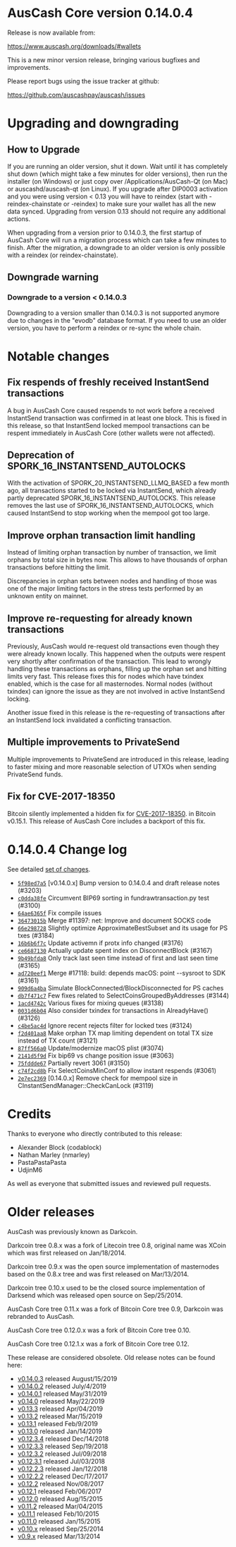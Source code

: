 AusCash Core version 0.14.0.4
==========================

Release is now available from:

  <https://www.auscash.org/downloads/#wallets>

This is a new minor version release, bringing various bugfixes and improvements.

Please report bugs using the issue tracker at github:

  <https://github.com/auscashpay/auscash/issues>


Upgrading and downgrading
=========================

How to Upgrade
--------------

If you are running an older version, shut it down. Wait until it has completely
shut down (which might take a few minutes for older versions), then run the
installer (on Windows) or just copy over /Applications/AusCash-Qt (on Mac) or
auscashd/auscash-qt (on Linux). If you upgrade after DIP0003 activation and you were
using version < 0.13 you will have to reindex (start with -reindex-chainstate
or -reindex) to make sure your wallet has all the new data synced. Upgrading from
version 0.13 should not require any additional actions.

When upgrading from a version prior to 0.14.0.3, the
first startup of AusCash Core will run a migration process which can take a few minutes
to finish. After the migration, a downgrade to an older version is only possible with
a reindex (or reindex-chainstate).

Downgrade warning
-----------------

### Downgrade to a version < 0.14.0.3

Downgrading to a version smaller than 0.14.0.3 is not supported anymore due to changes
in the "evodb" database format. If you need to use an older version, you have to perform
a reindex or re-sync the whole chain.

Notable changes
===============

Fix respends of freshly received InstantSend transactions
---------------------------------------------------------

A bug in AusCash Core caused respends to not work before a received InstantSend transaction was confirmed in at least
one block. This is fixed in this release, so that InstantSend locked mempool transactions can be
respent immediately in AusCash Core (other wallets were not affected).

Deprecation of SPORK_16_INSTANTSEND_AUTOLOCKS
---------------------------------------------

With the activation of SPORK_20_INSTANTSEND_LLMQ_BASED a few month ago, all transactions started to be locked via
InstantSend, which already partly deprecated SPORK_16_INSTANTSEND_AUTOLOCKS. This release removes the last use
of SPORK_16_INSTANTSEND_AUTOLOCKS, which caused InstantSend to stop working when the mempool got too large.

Improve orphan transaction limit handling
-----------------------------------------

Instead of limiting orphan transaction by number of transaction, we limit orphans by total size in bytes
now. This allows to have thousands of orphan transactions before hitting the limit.

Discrepancies in orphan sets between nodes and handling of those was one of the major limiting factors in
the stress tests performed by an unknown entity on mainnet.

Improve re-requesting for already known transactions
----------------------------------------------------

Previously, AusCash would re-request old transactions even though they were already known locally. This
happened when the outputs were respent very shortly after confirmation of the transaction. This lead to
wrongly handling these transactions as orphans, filling up the orphan set and hitting limits very fast.
This release fixes this for nodes which have txindex enabled, which is the case for all masternodes. Normal
nodes (without txindex) can ignore the issue as they are not involved in active InstantSend locking.

Another issue fixed in this release is the re-requesting of transactions after an InstantSend lock invalidated
a conflicting transaction.

Multiple improvements to PrivateSend
------------------------------------

Multiple improvements to PrivateSend are introduced in this release, leading to faster mixing and more
reasonable selection of UTXOs when sending PrivateSend funds.

Fix for CVE-2017-18350
----------------------

Bitcoin silently implemented a hidden fix for [CVE-2017-18350](https://lists.linuxfoundation.org/pipermail/bitcoin-dev/2019-November/017453.html).
in Bitcoin v0.15.1. This release of AusCash Core includes a backport of this fix.


0.14.0.4 Change log
===================

See detailed [set of changes](https://github.com/auscashpay/auscash/compare/v0.14.0.3...auscashpay:v0.14.0.4).

- [`5f98ed7a5`](https://github.com/auscashpay/auscash/commit/5f98ed7a5) [v0.14.0.x] Bump version to 0.14.0.4 and draft release notes (#3203)
- [`c0dda38fe`](https://github.com/auscashpay/auscash/commit/c0dda38fe) Circumvent BIP69 sorting in fundrawtransaction.py test (#3100)
- [`64ae6365f`](https://github.com/auscashpay/auscash/commit/64ae6365f) Fix compile issues
- [`36473015b`](https://github.com/auscashpay/auscash/commit/36473015b) Merge #11397: net: Improve and document SOCKS code
- [`66e298728`](https://github.com/auscashpay/auscash/commit/66e298728) Slightly optimize ApproximateBestSubset and its usage for PS txes (#3184)
- [`16b6b6f7c`](https://github.com/auscashpay/auscash/commit/16b6b6f7c) Update activemn if protx info changed (#3176)
- [`ce6687130`](https://github.com/auscashpay/auscash/commit/ce6687130) Actually update spent index on DisconnectBlock (#3167)
- [`9b49bfda8`](https://github.com/auscashpay/auscash/commit/9b49bfda8) Only track last seen time instead of first and last seen time (#3165)
- [`ad720eef1`](https://github.com/auscashpay/auscash/commit/ad720eef1) Merge #17118: build: depends macOS: point --sysroot to SDK (#3161)
- [`909d6a4ba`](https://github.com/auscashpay/auscash/commit/909d6a4ba) Simulate BlockConnected/BlockDisconnected for PS caches
- [`db7f471c7`](https://github.com/auscashpay/auscash/commit/db7f471c7) Few fixes related to SelectCoinsGroupedByAddresses (#3144)
- [`1acd4742c`](https://github.com/auscashpay/auscash/commit/1acd4742c) Various fixes for mixing queues (#3138)
- [`0031d6b04`](https://github.com/auscashpay/auscash/commit/0031d6b04) Also consider txindex for transactions in AlreadyHave() (#3126)
- [`c4be5ac4d`](https://github.com/auscashpay/auscash/commit/c4be5ac4d) Ignore recent rejects filter for locked txes (#3124)
- [`f2d401aa8`](https://github.com/auscashpay/auscash/commit/f2d401aa8) Make orphan TX map limiting dependent on total TX size instead of TX count (#3121)
- [`87ff566a0`](https://github.com/auscashpay/auscash/commit/87ff566a0) Update/modernize macOS plist (#3074)
- [`2141d5f9d`](https://github.com/auscashpay/auscash/commit/2141d5f9d) Fix bip69 vs change position issue (#3063)
- [`75fddde67`](https://github.com/auscashpay/auscash/commit/75fddde67) Partially revert 3061 (#3150)
- [`c74f2cd8b`](https://github.com/auscashpay/auscash/commit/c74f2cd8b) Fix SelectCoinsMinConf to allow instant respends (#3061)
- [`2e7ec2369`](https://github.com/auscashpay/auscash/commit/2e7ec2369) [0.14.0.x] Remove check for mempool size in CInstantSendManager::CheckCanLock (#3119)

Credits
=======

Thanks to everyone who directly contributed to this release:

- Alexander Block (codablock)
- Nathan Marley (nmarley)
- PastaPastaPasta
- UdjinM6

As well as everyone that submitted issues and reviewed pull requests.

Older releases
==============

AusCash was previously known as Darkcoin.

Darkcoin tree 0.8.x was a fork of Litecoin tree 0.8, original name was XCoin
which was first released on Jan/18/2014.

Darkcoin tree 0.9.x was the open source implementation of masternodes based on
the 0.8.x tree and was first released on Mar/13/2014.

Darkcoin tree 0.10.x used to be the closed source implementation of Darksend
which was released open source on Sep/25/2014.

AusCash Core tree 0.11.x was a fork of Bitcoin Core tree 0.9,
Darkcoin was rebranded to AusCash.

AusCash Core tree 0.12.0.x was a fork of Bitcoin Core tree 0.10.

AusCash Core tree 0.12.1.x was a fork of Bitcoin Core tree 0.12.

These release are considered obsolete. Old release notes can be found here:

- [v0.14.0.3](https://github.com/auscashpay/auscash/blob/master/doc/release-notes/auscash/release-notes-0.14.0.3.md) released August/15/2019
- [v0.14.0.2](https://github.com/auscashpay/auscash/blob/master/doc/release-notes/auscash/release-notes-0.14.0.2.md) released July/4/2019
- [v0.14.0.1](https://github.com/auscashpay/auscash/blob/master/doc/release-notes/auscash/release-notes-0.14.0.1.md) released May/31/2019
- [v0.14.0](https://github.com/auscashpay/auscash/blob/master/doc/release-notes/auscash/release-notes-0.14.0.md) released May/22/2019
- [v0.13.3](https://github.com/auscashpay/auscash/blob/master/doc/release-notes/auscash/release-notes-0.13.3.md) released Apr/04/2019
- [v0.13.2](https://github.com/auscashpay/auscash/blob/master/doc/release-notes/auscash/release-notes-0.13.2.md) released Mar/15/2019
- [v0.13.1](https://github.com/auscashpay/auscash/blob/master/doc/release-notes/auscash/release-notes-0.13.1.md) released Feb/9/2019
- [v0.13.0](https://github.com/auscashpay/auscash/blob/master/doc/release-notes/auscash/release-notes-0.13.0.md) released Jan/14/2019
- [v0.12.3.4](https://github.com/auscashpay/auscash/blob/master/doc/release-notes/auscash/release-notes-0.12.3.4.md) released Dec/14/2018
- [v0.12.3.3](https://github.com/auscashpay/auscash/blob/master/doc/release-notes/auscash/release-notes-0.12.3.3.md) released Sep/19/2018
- [v0.12.3.2](https://github.com/auscashpay/auscash/blob/master/doc/release-notes/auscash/release-notes-0.12.3.2.md) released Jul/09/2018
- [v0.12.3.1](https://github.com/auscashpay/auscash/blob/master/doc/release-notes/auscash/release-notes-0.12.3.1.md) released Jul/03/2018
- [v0.12.2.3](https://github.com/auscashpay/auscash/blob/master/doc/release-notes/auscash/release-notes-0.12.2.3.md) released Jan/12/2018
- [v0.12.2.2](https://github.com/auscashpay/auscash/blob/master/doc/release-notes/auscash/release-notes-0.12.2.2.md) released Dec/17/2017
- [v0.12.2](https://github.com/auscashpay/auscash/blob/master/doc/release-notes/auscash/release-notes-0.12.2.md) released Nov/08/2017
- [v0.12.1](https://github.com/auscashpay/auscash/blob/master/doc/release-notes/auscash/release-notes-0.12.1.md) released Feb/06/2017
- [v0.12.0](https://github.com/auscashpay/auscash/blob/master/doc/release-notes/auscash/release-notes-0.12.0.md) released Aug/15/2015
- [v0.11.2](https://github.com/auscashpay/auscash/blob/master/doc/release-notes/auscash/release-notes-0.11.2.md) released Mar/04/2015
- [v0.11.1](https://github.com/auscashpay/auscash/blob/master/doc/release-notes/auscash/release-notes-0.11.1.md) released Feb/10/2015
- [v0.11.0](https://github.com/auscashpay/auscash/blob/master/doc/release-notes/auscash/release-notes-0.11.0.md) released Jan/15/2015
- [v0.10.x](https://github.com/auscashpay/auscash/blob/master/doc/release-notes/auscash/release-notes-0.10.0.md) released Sep/25/2014
- [v0.9.x](https://github.com/auscashpay/auscash/blob/master/doc/release-notes/auscash/release-notes-0.9.0.md) released Mar/13/2014

